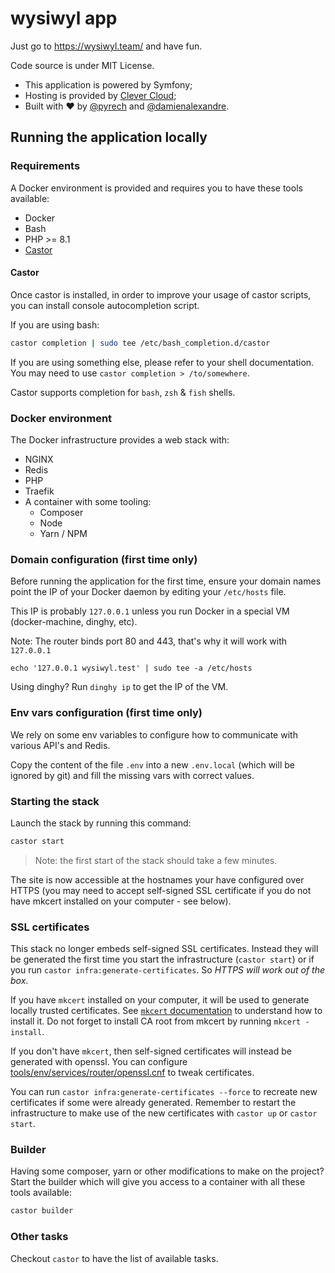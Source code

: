 # wysiwyl app

Just go to https://wysiwyl.team/ and have fun.

Code source is under MIT License.

- This application is powered by Symfony;
- Hosting is provided by [Clever Cloud](https://www.clever-cloud.com/);
- Built with ♥ by [@pyrech](https://github.com/pyrech) and [@damienalexandre](https://github.com/damienalexandre).

## Running the application locally

### Requirements

A Docker environment is provided and requires you to have these tools available:

* Docker
* Bash
* PHP >= 8.1
* [Castor](https://github.com/darkwood/castor#installation)

#### Castor

Once castor is installed, in order to improve your usage of castor scripts, you
can install console autocompletion script.

If you are using bash:

```bash
castor completion | sudo tee /etc/bash_completion.d/castor
```

If you are using something else, please refer to your shell documentation. You
may need to use `castor completion > /to/somewhere`.

Castor supports completion for `bash`, `zsh` & `fish` shells.

### Docker environment

The Docker infrastructure provides a web stack with:
- NGINX
- Redis
- PHP
- Traefik
- A container with some tooling:
  - Composer
  - Node
  - Yarn / NPM

### Domain configuration (first time only)

Before running the application for the first time, ensure your domain names
point the IP of your Docker daemon by editing your `/etc/hosts` file.

This IP is probably `127.0.0.1` unless you run Docker in a special VM (docker-machine, dinghy, etc).

Note: The router binds port 80 and 443, that's why it will work with `127.0.0.1`

```
echo '127.0.0.1 wysiwyl.test' | sudo tee -a /etc/hosts
```

Using dinghy? Run `dinghy ip` to get the IP of the VM.

### Env vars configuration (first time only)

We rely on some env variables to configure how to communicate with various
API's and Redis.

Copy the content of the file `.env` into a new `.env.local` (which will be
ignored by git) and fill the missing vars with correct values.

### Starting the stack

Launch the stack by running this command:

```bash
castor start
```

> Note: the first start of the stack should take a few minutes.

The site is now accessible at the hostnames your have configured over HTTPS
(you may need to accept self-signed SSL certificate if you do not have mkcert
installed on your computer - see below).

### SSL certificates

This stack no longer embeds self-signed SSL certificates. Instead they will be
generated the first time you start the infrastructure (`castor start`) or if you
run `castor infra:generate-certificates`. So *HTTPS will work out of the box*.

If you have `mkcert` installed on your computer, it will be used to generate
locally trusted certificates. See [`mkcert` documentation](https://github.com/FiloSottile/mkcert#installation)
to understand how to install it. Do not forget to install CA root from mkcert
by running `mkcert -install`.

If you don't have `mkcert`, then self-signed certificates will instead be
generated with openssl. You can configure [tools/env/services/router/openssl.cnf](tools/env/services/router/openssl.cnf)
to tweak certificates.

You can run `castor infra:generate-certificates --force` to recreate new certificates
if some were already generated. Remember to restart the infrastructure to make
use of the new certificates with `castor up` or `castor start`.

### Builder

Having some composer, yarn or other modifications to make on the project?
Start the builder which will give you access to a container with all these
tools available:

```bash
castor builder
```

### Other tasks

Checkout `castor` to have the list of available tasks.
